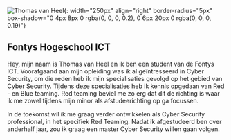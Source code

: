 ![Thomas van Heel](./images/volksbank_foto_ik.jpg){: width="250px" align="right" border-radius="5px"   box-shadow="0 4px 8px 0 rgba(0, 0, 0, 0.2), 0 6px 20px 0 rgba(0, 0, 0, 0.19)"}
## Fontys Hogeschool ICT
Hey, mijn naam is Thomas van Heel en ik ben een student van de Fontys ICT. Voorafgaand aan mijn opleiding was ik al geïntresseerd in Cyber Security, om die reden heb ik mijn specialisaties gevolgd op het gebied van Cyber Security. Tijdens deze specialisaties heb ik kennis opgedaan van Red - en Blue teaming. Red teaming beviel me zo erg dat dit de richting is waar ik me zowel tijdens mijn minor als afstudeerichting op ga focussen. 

In de toekomst wil ik me graag verder ontwikkelen als Cyber Security professional, in het specifiek Red Teaming. Nadat ik afgestudeerd ben over anderhalf jaar, zou ik graag een master Cyber Security willen gaan volgen.

